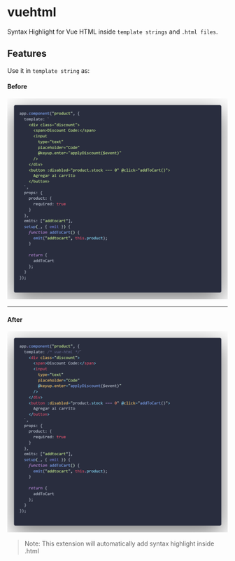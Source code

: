 # vuehtml

Syntax Highlight for Vue HTML inside `template strings` and `.html files`.

## Features

Use it in `template string` as:

#### Before

![Before](asset/vuehtmljs.png)

---

#### After

![After](asset/vuehtmljs1.png)

> Note: This extension will automatically add syntax highlight inside .html
